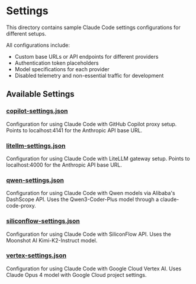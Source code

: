 # Settings

This directory contains sample Claude Code settings configurations for different setups.

All configurations include:

- Custom base URLs or API endpoints for different providers
- Authentication token placeholders
- Model specifications for each provider
- Disabled telemetry and non-essential traffic for development

## Available Settings

### [copilot-settings.json](copilot-settings.json)

Configuration for using Claude Code with GitHub Copilot proxy setup. Points to localhost:4141 for the Anthropic API base URL.

### [litellm-settings.json](litellm-settings.json)

Configuration for using Claude Code with LiteLLM gateway setup. Points to localhost:4000 for the Anthropic API base URL.

### [qwen-settings.json](qwen-settings.json)

Configuration for using Claude Code with Qwen models via Alibaba's DashScope API. Uses the Qwen3-Coder-Plus model through a claude-code-proxy.

### [siliconflow-settings.json](siliconflow-settings.json)

Configuration for using Claude Code with SiliconFlow API. Uses the Moonshot AI Kimi-K2-Instruct model.

### [vertex-settings.json](vertex-settings.json)

Configuration for using Claude Code with Google Cloud Vertex AI. Uses Claude Opus 4 model with Google Cloud project settings.
